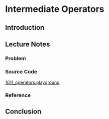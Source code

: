 # Intermediate Operators

## Introduction

## Lecture Notes




### Problem

### Source Code
[1011_operators.playground](https://www.dropbox.com/sh/1cz94ffju3e8smz/AABbbdMDL5Ch1-8T4ZHlPlvFa?dl=0)

### Reference

## Conclusion
